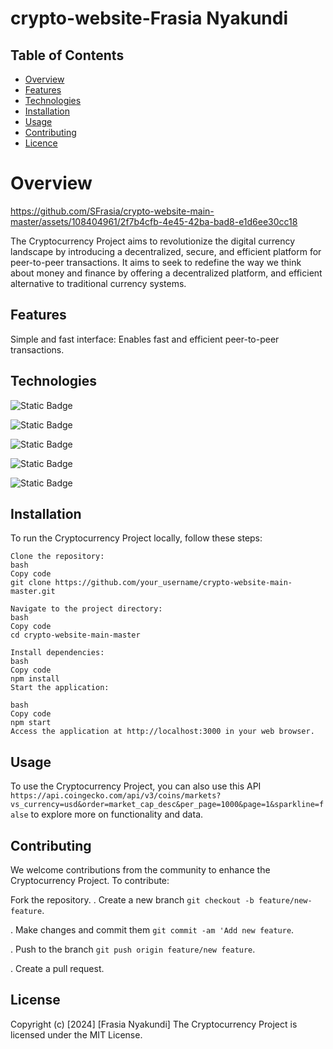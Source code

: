 # crypto-website-Frasia Nyakundi

## Table of Contents

- [Overview](#overview)
- [Features](#features)
- [Technologies](#technologies)
- [Installation](#Installation)
- [Usage](#usage)
- [Contributing](#contributing)
- [Licence](#licence)

# Overview

https://github.com/SFrasia/crypto-website-main-master/assets/108404961/2f7b4cfb-4e45-42ba-bad8-e1d6ee30cc18

The Cryptocurrency Project aims to revolutionize the digital currency landscape by introducing a decentralized, secure, and efficient platform for peer-to-peer transactions. It aims to seek to redefine the way we think about money and finance by offering a decentralized platform, and efficient alternative to traditional currency systems.

## Features

Simple and fast interface: Enables fast and efficient peer-to-peer transactions.

## Technologies

![Static Badge](https://img.shields.io/badge/Adobe%20Illustrator-FF9A00?style=for-the-badge&logo=Adobe%20Illustrator&labelColor=black)

![Static Badge](https://img.shields.io/badge/Canva-00C4CC?style=for-the-badge&logo=Canva&labelColor=black)

![Static Badge](https://img.shields.io/badge/HTML5-E34F26?style=for-the-badge&logo=HTML5&labelColor=black)

![Static Badge](https://img.shields.io/badge/CSS3-1572B6?style=for-the-badge&logo=CSS3&labelColor=black)

![Static Badge](https://img.shields.io/badge/Javascript-F7DF1E?style=for-the-badge&logo=Javascript&labelColor=black)

## Installation

To run the Cryptocurrency Project locally, follow these steps:

```
Clone the repository:
bash
Copy code
git clone https://github.com/your_username/crypto-website-main-master.git
```

```
Navigate to the project directory:
bash
Copy code
cd crypto-website-main-master
```

```
Install dependencies:
bash
Copy code
npm install
Start the application:
```

```
bash
Copy code
npm start
Access the application at http://localhost:3000 in your web browser.
```

## Usage

To use the Cryptocurrency Project, you can also use this API `https://api.coingecko.com/api/v3/coins/markets?vs_currency=usd&order=market_cap_desc&per_page=1000&page=1&sparkline=false` to explore more on functionality and data.

## Contributing

We welcome contributions from the community to enhance the Cryptocurrency Project. To contribute:

Fork the repository.
. Create a new branch `git checkout -b feature/new-feature`.

. Make changes and commit them `git commit -am 'Add new feature`.

. Push to the branch `git push origin feature/new feature`.

. Create a pull request.

## License

Copyright (c) [2024] [Frasia Nyakundi]
The Cryptocurrency Project is licensed under the MIT License.
